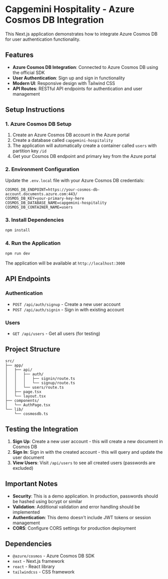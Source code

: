 # Capgemini Hospitality - Azure Cosmos DB Integration

This Next.js application demonstrates how to integrate Azure Cosmos DB for user authentication functionality.

## Features

- **Azure Cosmos DB Integration**: Connected to Azure Cosmos DB using the official SDK
- **User Authentication**: Sign up and sign in functionality
- **Modern UI**: Responsive design with Tailwind CSS
- **API Routes**: RESTful API endpoints for authentication and user management

## Setup Instructions

### 1. Azure Cosmos DB Setup

1. Create an Azure Cosmos DB account in the Azure portal
2. Create a database called `capgemini-hospitality`
3. The application will automatically create a container called `users` with partition key `/id`
4. Get your Cosmos DB endpoint and primary key from the Azure portal

### 2. Environment Configuration

Update the `.env.local` file with your Azure Cosmos DB credentials:

```env
COSMOS_DB_ENDPOINT=https://your-cosmos-db-account.documents.azure.com:443/
COSMOS_DB_KEY=your-primary-key-here
COSMOS_DB_DATABASE_NAME=capgemini-hospitality
COSMOS_DB_CONTAINER_NAME=users
```

### 3. Install Dependencies

```bash
npm install
```

### 4. Run the Application

```bash
npm run dev
```

The application will be available at `http://localhost:3000`

## API Endpoints

### Authentication
- `POST /api/auth/signup` - Create a new user account
- `POST /api/auth/signin` - Sign in with existing account

### Users
- `GET /api/users` - Get all users (for testing)

## Project Structure

```
src/
├── app/
│   ├── api/
│   │   ├── auth/
│   │   │   ├── signin/route.ts
│   │   │   └── signup/route.ts
│   │   └── users/route.ts
│   ├── page.tsx
│   └── layout.tsx
├── components/
│   └── AuthPage.tsx
└── lib/
    └── cosmosdb.ts
```

## Testing the Integration

1. **Sign Up**: Create a new user account - this will create a new document in Cosmos DB
2. **Sign In**: Sign in with the created account - this will query and update the user document
3. **View Users**: Visit `/api/users` to see all created users (passwords are excluded)

## Important Notes

- **Security**: This is a demo application. In production, passwords should be hashed using bcrypt or similar
- **Validation**: Additional validation and error handling should be implemented
- **Authentication**: This demo doesn't include JWT tokens or session management
- **CORS**: Configure CORS settings for production deployment

## Dependencies

- `@azure/cosmos` - Azure Cosmos DB SDK
- `next` - Next.js framework
- `react` - React library
- `tailwindcss` - CSS framework